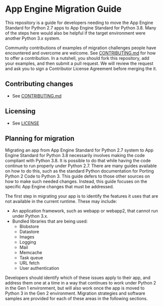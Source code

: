 # App Engine Migration Guide

This repository is a guide for developers
needing to move the App Engine Standard for Python 2.7 apps to App Engine
Standard for Python 3.8. Many of the steps here would also be helpful if the
target environment were another Python 3.x system.

Community contributions of examples of migration challenges people have
encountered and overcome are welcome. See [CONTRIBUTING.md](CONTRIBUTING.md)
for how to offer a contribution. In a nutshell, you should fork this
repository, add your examples, and then submit a pull request. We will review
the request and ask you to sign a Contributor License Agreement before merging
the it.

## Contributing changes

* See [CONTRIBUTING.md](CONTRIBUTING.md)

## Licensing

* See [LICENSE](LICENSE)

## Planning for migration

Migrating an app from App Engine Standard for Python 2.7
system to App Engine Standard for Python 3.8 necessarily
involves making the code compliant with
Python 3.8. It is possible to do that while having the code continue to run
properly under Python 2.7. There are many guides available on how to do this,
such as the standard Python documentation for Porting Python 2 Code to
Python 3. This guide defers to those other sources on how to make such
needed changes. Instead, this guide focuses on the specific App Engine
changes that must be addressed.

The first step in migrating your app is to identify the
features it uses that are not available in the current runtime. These may include:

* An application framework, such as webapp or webapp2, that cannot run under Python 3.x.
* Bundled libraries that are being used:
  * Blobstore
  * Datastore
  * Images
  * Logging
  * Mail
  * Memcache
  * Task queue
  * URL fetch
  * User authentication

Developers should identify which of these issues apply to their app, and
address them one at a time in a way that continues to work under Python 2
in the Gen 1 environment, but will also work once the app is moved to
Python 3 in the Gen 2 environment. Migration strategies and software samples
are provided for each of these areas in the following sections.
